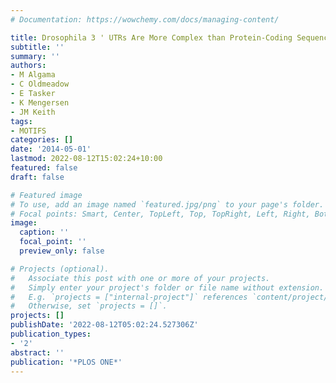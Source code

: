 ```yaml
---
# Documentation: https://wowchemy.com/docs/managing-content/

title: Drosophila 3 ' UTRs Are More Complex than Protein-Coding Sequences
subtitle: ''
summary: ''
authors:
- M Algama
- C Oldmeadow
- E Tasker
- K Mengersen
- JM Keith
tags:
- MOTIFS
categories: []
date: '2014-05-01'
lastmod: 2022-08-12T15:02:24+10:00
featured: false
draft: false

# Featured image
# To use, add an image named `featured.jpg/png` to your page's folder.
# Focal points: Smart, Center, TopLeft, Top, TopRight, Left, Right, BottomLeft, Bottom, BottomRight.
image:
  caption: ''
  focal_point: ''
  preview_only: false

# Projects (optional).
#   Associate this post with one or more of your projects.
#   Simply enter your project's folder or file name without extension.
#   E.g. `projects = ["internal-project"]` references `content/project/deep-learning/index.md`.
#   Otherwise, set `projects = []`.
projects: []
publishDate: '2022-08-12T05:02:24.527306Z'
publication_types:
- '2'
abstract: ''
publication: '*PLOS ONE*'
---
```

